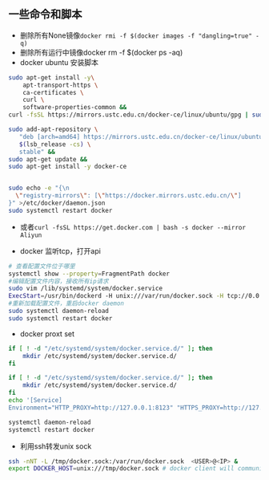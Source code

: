 

## 一些命令和脚本
- 删除所有None镜像`docker rmi -f $(docker images -f "dangling=true" -q)`  
- 删除所有运行中镜像docker rm -f $(docker ps -aq)
- docker ubuntu 安装脚本
```bash
sudo apt-get install -y\
    apt-transport-https \
    ca-certificates \
    curl \
    software-properties-common &&
curl -fsSL https://mirrors.ustc.edu.cn/docker-ce/linux/ubuntu/gpg | sudo apt-key add - &&

sudo add-apt-repository \
   "deb [arch=amd64] https://mirrors.ustc.edu.cn/docker-ce/linux/ubuntu \
   $(lsb_release -cs) \
   stable" &&
sudo apt-get update &&
sudo apt-get install -y docker-ce


sudo echo -e "{\n 
  \"registry-mirrors\": [\"https://docker.mirrors.ustc.edu.cn/\"]
}" >/etc/docker/daemon.json 
sudo systemctl restart docker
```

- 或者`curl -fsSL https://get.docker.com | bash -s docker --mirror Aliyun`


- docker 监听tcp，打开api
```bash
# 查看配置文件位于哪里
systemctl show --property=FragmentPath docker 
#编辑配置文件内容，接收所有ip请求
sudo vim /lib/systemd/system/docker.service  
ExecStart=/usr/bin/dockerd -H unix:///var/run/docker.sock -H tcp://0.0.0.0:2376
#重新加载配置文件，重启docker daemon
sudo systemctl daemon-reload
sudo systemctl restart docker
```
- docker proxt set
```sh
if [ ! -d "/etc/systemd/system/docker.service.d/" ]; then
    mkdir /etc/systemd/system/docker.service.d/
fi

if [ ! -d "/etc/systemd/system/docker.service.d/" ]; then
    mkdir /etc/systemd/system/docker.service.d/
fi
echo '[Service]
Environment="HTTP_PROXY=http://127.0.0.1:8123" "HTTPS_PROXY=http://127.0.0.1:8123" "NO_PROXY=localhost,127.0.0.1"' > /etc/systemd/system/docker.service.d/http-proxy.conf

systemctl daemon-reload
systemctl restart docker
```

- 利用ssh转发unix sock
```sh
ssh -nNT -L /tmp/docker.sock:/var/run/docker.sock  <USER>@<IP> &
export DOCKER_HOST=unix:///tmp/docker.sock # docker client will communicate with this sock
```